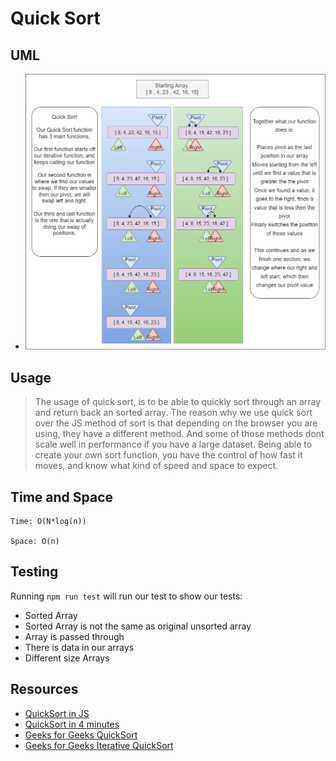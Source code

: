# Quick Sort

## UML

- ![UML](img/UML's-cc-28.drawio.png)

## Usage

>The usage of quick sort, is to be able to quickly sort through an array and return back an sorted array. The reason why we use quick sort over the JS method of sort is that depending on the browser you are using, they have a different method. And some of those methods dont scale well in performance if you have a large dataset. Being able to create your own sort function, you have the control of how fast it moves, and know what kind of speed and space to expect.

## Time and Space

```
Time: O(N*log(n))

Space: O(n)
```

## Testing

Running `npm run test` will run our test to show our tests:

- Sorted Array
- Sorted Array is not the same as original unsorted array
- Array is passed through
- There is data in our arrays
- Different size Arrays

## Resources

- [QuickSort in JS](https://www.guru99.com/quicksort-in-javascript.html)
- [QuickSort in 4 minutes](https://www.youtube.com/watch?v=Hoixgm4-P4M&ab_channel=MichaelSambol)
- [Geeks for Geeks QuickSort](https://www.geeksforgeeks.org/quick-sort/)
- [Geeks for Geeks Iterative QuickSort](https://www.geeksforgeeks.org/iterative-quick-sort/)
